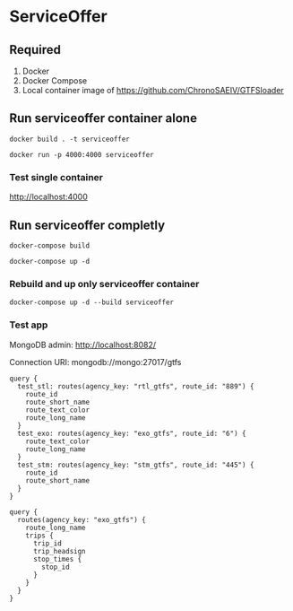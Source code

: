 # ServiceOffer

## Required
1. Docker
2. Docker Compose
3. Local container image of https://github.com/ChronoSAEIV/GTFSloader

## Run serviceoffer container alone

`docker build . -t serviceoffer`

`docker run -p 4000:4000 serviceoffer`

### Test single container

<http://localhost:4000>

## Run serviceoffer completly

`docker-compose build`

`docker-compose up -d`

### Rebuild and up only serviceoffer container

`docker-compose up -d --build serviceoffer`

### Test app

MongoDB admin: <http://localhost:8082/>

Connection URI: mongodb://mongo:27017/gtfs

```
query {
  test_stl: routes(agency_key: "rtl_gtfs", route_id: "889") {
    route_id
    route_short_name
    route_text_color
    route_long_name
  }
  test_exo: routes(agency_key: "exo_gtfs", route_id: "6") {
    route_text_color
    route_long_name
  }
  test_stm: routes(agency_key: "stm_gtfs", route_id: "445") {
    route_id
    route_short_name
  }
}

```

```
query {
  routes(agency_key: "exo_gtfs") {
    route_long_name
    trips {
      trip_id
      trip_headsign
      stop_times {
        stop_id
      }
    }
  }
}
```
